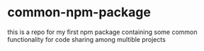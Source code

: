 # common-npm-package
this is a repo for my first npm package containing some common functionality for code sharing among multible projects
